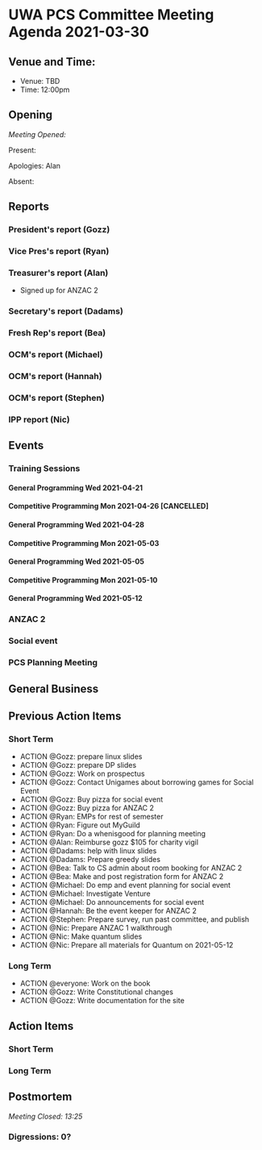 # UWA PCS Committee Meeting Agenda 2021-03-30

## Venue and Time:

- Venue: TBD
- Time: 12:00pm

## Opening

*Meeting Opened:*

Present:

Apologies: Alan

Absent:

## Reports

### President's report (Gozz)


### Vice Pres's report (Ryan)


### Treasurer's report (Alan)
- Signed up for ANZAC 2

### Secretary's report (Dadams)


### Fresh Rep's report (Bea)


### OCM's report (Michael)

### OCM's report (Hannah)

### OCM's report (Stephen)

### IPP report (Nic)

## Events

### Training Sessions

#### General Programming Wed 2021-04-21

#### Competitive Programming Mon 2021-04-26 [CANCELLED]

#### General Programming Wed 2021-04-28

#### Competitive Programming Mon 2021-05-03

#### General Programming Wed 2021-05-05

#### Competitive Programming Mon 2021-05-10

#### General Programming Wed 2021-05-12

### ANZAC 2

### Social event

### PCS Planning Meeting

## General Business

## Previous Action Items

### Short Term

- ACTION @Gozz: prepare linux slides
- ACTION @Gozz: prepare DP slides
- ACTION @Gozz: Work on prospectus
- ACTION @Gozz: Contact Unigames about borrowing games for Social Event
- ACTION @Gozz: Buy pizza for social event
- ACTION @Gozz: Buy pizza for ANZAC 2
- ACTION @Ryan: EMPs for rest of semester
- ACTION @Ryan: Figure out MyGuild
- ACTION @Ryan: Do a whenisgood for planning meeting
- ACTION @Alan: Reimburse gozz $105 for charity vigil
- ACTION @Dadams: help with linux slides
- ACTION @Dadams: Prepare greedy slides
- ACTION @Bea: Talk to CS admin about room booking for ANZAC 2
- ACTION @Bea: Make and post registration form for ANZAC 2
- ACTION @Michael: Do emp and event planning for social event
- ACTION @Michael: Investigate Venture
- ACTION @Michael: Do announcements for social event
- ACTION @Hannah: Be the event keeper for ANZAC 2
- ACTION @Stephen: Prepare survey, run past committee, and publish
- ACTION @Nic: Prepare ANZAC 1 walkthrough
- ACTION @Nic: Make quantum slides
- ACTION @Nic: Prepare all materials for Quantum on 2021-05-12

### Long Term

- ACTION @everyone: Work on the book
- ACTION @Gozz: Write Constitutional changes
- ACTION @Gozz: Write documentation for the site

## Action Items

### Short Term

### Long Term


## Postmortem

*Meeting Closed: 13:25*

### Digressions: 0?
